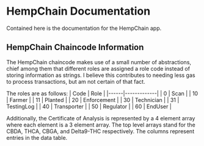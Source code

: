 HempChain Documentation
=====
Contained here is the documentation for the HempChain app.

HempChain Chaincode Information
-----
The HempChain chaincode makes use of a small number of abstractions, chief among them that different roles are assigned a role code instead of storing information as strings. I believe this contributes to needing less gas to process transactions, but am not certain of that fact.

The roles are as follows:
| Code | Role        |
|------|-------------|
| 0    | Scan        |
| 10   | Farmer      |
| 11   | Planted     |
| 20   | Enforcement |
| 30   | Technician  |
| 31   | TestingLog  |
| 40   | Transporter |
| 50   | Regulator   |
| 60   | EndUser     |

Additionally, the Certificate of Analysis is represented by a 4 element array where each element is a 3 element array. The top level arrays stand for the CBDA, THCA, CBGA, and Delta9-THC respectively. The columns represent entries in the data table.
